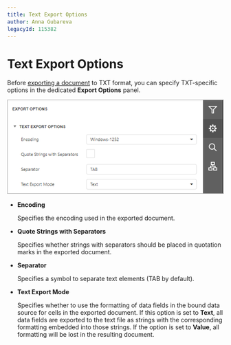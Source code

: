 ```yaml
---
title: Text Export Options
author: Anna Gubareva
legacyId: 115382
---
```

# Text Export Options
Before [exporting a document](export-a-document.md) to TXT format, you can specify TXT-specific options in the dedicated **Export Options** panel.

![EUD_HTML5DV_TextExportOptions](../../../images/img121806.png)
* **Encoding**
	
	Specifies the encoding used in the exported document.
* **Quote Strings with Separators**
	
	Specifies whether strings with separators should be placed in quotation marks in the exported document.
* **Separator**
	
	Specifies a symbol to separate text elements (TAB by default).
* **Text Export Mode**
	
	Specifies whether to use the formatting of data fields in the bound data source for cells in the exported document. If this option is set to **Text**, all data fields are exported to the text file as strings with the corresponding formatting embedded into those strings. If the option is set to **Value**, all formatting will be lost in the resulting document.
